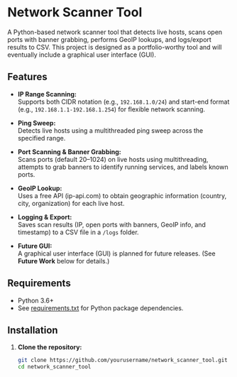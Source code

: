 # Network Scanner Tool

A Python-based network scanner tool that detects live hosts, scans open ports with banner grabbing, performs GeoIP lookups, and logs/export results to CSV. This project is designed as a portfolio-worthy tool and will eventually include a graphical user interface (GUI).

## Features

- **IP Range Scanning:**  
  Supports both CIDR notation (e.g., `192.168.1.0/24`) and start-end format (e.g., `192.168.1.1-192.168.1.254`) for flexible network scanning.

- **Ping Sweep:**  
  Detects live hosts using a multithreaded ping sweep across the specified range.

- **Port Scanning & Banner Grabbing:**  
  Scans ports (default 20–1024) on live hosts using multithreading, attempts to grab banners to identify running services, and labels known ports.

- **GeoIP Lookup:**  
  Uses a free API (ip-api.com) to obtain geographic information (country, city, organization) for each live host.

- **Logging & Export:**  
  Saves scan results (IP, open ports with banners, GeoIP info, and timestamp) to a CSV file in a `/logs` folder.

- **Future GUI:**  
  A graphical user interface (GUI) is planned for future releases. (See **Future Work** below for details.)

## Requirements

- Python 3.6+
- See [requirements.txt](requirements.txt) for Python package dependencies.

## Installation

1. **Clone the repository:**

   ```bash
   git clone https://github.com/yourusername/network_scanner_tool.git
   cd network_scanner_tool
